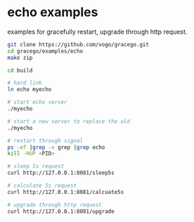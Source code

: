# echo examples

examples for gracefully restart, upgrade through http request.

```bash
git clone https://github.com/vogo/gracego.git
cd gracego/examples/echo
make zip

cd build

# hard link
ln echo myecho

# start echo server
./myecho

# start a new server to replace the old
./myecho

# restart through signal
ps -ef |grep -v grep |grep echo
kill -HUP <PID>

# sleep 5s request
curl http://127.0.0.1:8081/sleep5s

# calculate 5s request
curl http://127.0.0.1:8081/calcuate5s

# upgrade through http request
curl http://127.0.0.1:8081/upgrade
```